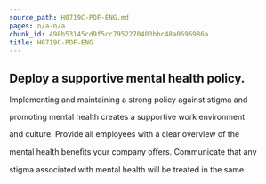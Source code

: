 ```yaml
---
source_path: H0719C-PDF-ENG.md
pages: n/a-n/a
chunk_id: 498b53145cd9f5cc7952270403bbc48a0696986a
title: H0719C-PDF-ENG
---
```

## Deploy a supportive mental health policy.

Implementing and maintaining a strong policy against stigma and

promoting mental health creates a supportive work environment

and culture. Provide all employees with a clear overview of the

mental health beneﬁts your company oﬀers. Communicate that any

stigma associated with mental health will be treated in the same
